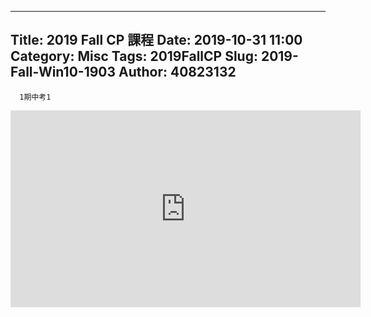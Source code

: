----
Title: 2019 Fall CP 課程
Date: 2019-10-31 11:00
Category: Misc
Tags: 2019FallCP
Slug: 2019-Fall-Win10-1903
Author: 40823132
----
      1期中考1

<iframe width="560" height="315" src="https://www.youtube.com/embed/g7MUAcqviFQ" frameborder="0" allow="accelerometer; autoplay; encrypted-media; gyroscope; picture-in-picture" allowfullscreen></iframe>
